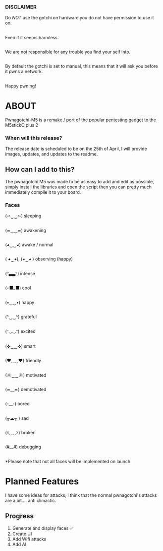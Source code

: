 ### DISCLAIMER

Do *NOT* use the gotchi on hardware you do not have permission to use it on. 
##
Even if it seems harmless.
##
We are not responsible for any trouble you find your self into.
##
By default the gotchi is set to manual, this means that it will ask you before it pwns a network.
## 
Happy pwning!


# ABOUT

Pwnagotchi-M5 is a remake / port of the popular pentesting gadget to the M5stickC plus 2

### When will this release?

The release date is scheduled to be on the 25th of April, I will provide images, updates, and updates to the readme.



## How can I add to this?

The pwnagotchi M5 was made to be as easy to add and edit as possible, simply install the libraries and open the script then you can pretty much immediately compile it to your board.

### Faces 

(⇀‿‿↼) sleeping
##
(≖‿‿≖) awakening
##
(◕‿‿◕) awake / normal
##
( ◕‿◕), (◕‿◕ ) observing (happy)
##
(°▃▃°) intense
##
(⌐■_■) cool
##
(•‿‿•) happy
##
(^‿‿^) grateful
##
(ᵔ◡◡ᵔ) excited
##
(✜‿‿✜) smart
##
(♥‿‿♥) friendly
##
(☼‿‿☼) motivated
##
(≖__≖) demotivated
##
(-__-) bored
##
(╥☁╥ ) sad
##
(☓‿‿☓) broken
##
(#__#) debugging
##
*Please note that not all faces will be implemented on launch
##
# Planned Features

I have some ideas for attacks, I think that the normal pwnagotchi's attacks are a bit.... anti climactic.
## Progress
1. Generate and display faces ✅
2. Create UI
3. Add Wifi attacks
4. Add AI

